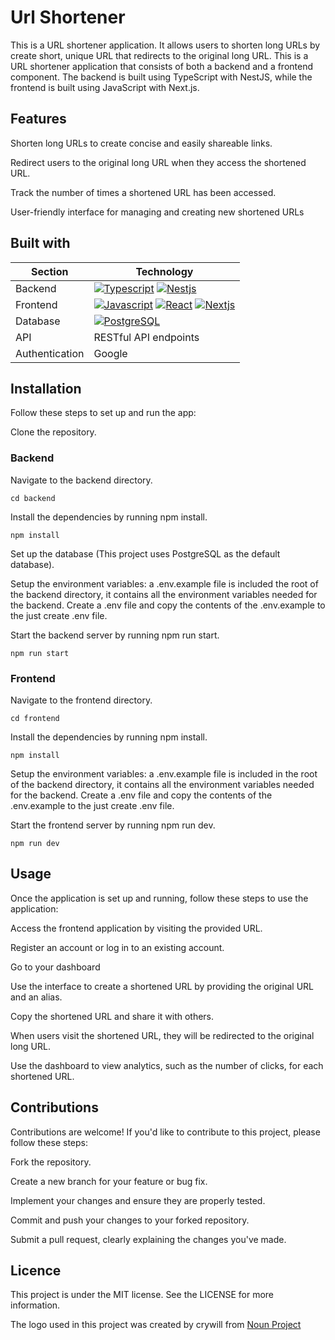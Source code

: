 # Url Shortener

This is a URL shortener application. It allows users to shorten long URLs by create short, unique URL that redirects to the original long URL. This is a URL shortener application that consists of both a backend and a frontend component. The backend is built using TypeScript with NestJS, while the frontend is built using JavaScript with Next.js.

## Features

Shorten long URLs to create concise and easily shareable links.

Redirect users to the original long URL when they access the shortened URL.

Track the number of times a shortened URL has been accessed.

User-friendly interface for managing and creating new shortened URLs

## Built with

| Section        | Technology                                                                                                                                                                                                                                                                                                                                                                                                                                                                                                                |
| -------------- | ------------------------------------------------------------------------------------------------------------------------------------------------------------------------------------------------------------------------------------------------------------------------------------------------------------------------------------------------------------------------------------------------------------------------------------------------------------------------------------------------------------------------- |
| Backend        | <a href="https://www.typescriptlang.org/"><img alt="Typescript" src="https://img.shields.io/badge/TypeScript-007ACC?style=for-the-badge&logo=typescript&logoColor=white" /></a> <a href="https://nestjs.com/"><img alt="Nestjs" src="https://img.shields.io/badge/nestjs-E0234E?style=for-the-badge&logo=nestjs&logoColor=white" /></a>                                                                                                                                                                                   |
| Frontend       | <a href="https://developer.mozilla.org/en-US/docs/Web/JavaScript"><img alt="Javascript" src="https://img.shields.io/badge/JavaScript-323330?style=for-the-badge&logo=javascript&logoColor=F7DF1E" /></a> <a href="https://react.dev/"><img alt="React" src="https://img.shields.io/badge/React-20232A?style=for-the-badge&logo=react&logoColor=61DAFB" /></a> <a href="https://nextjs.org/"><img alt="Nextjs" src="https://img.shields.io/badge/next.js-000000?style=for-the-badge&logo=nextdotjs&logoColor=white" /></a> |
| Database       | <a href="https://www.postgresql.org/"><img alt="PostgreSQL" src="https://img.shields.io/badge/PostgreSQL-316192?style=for-the-badge&logo=postgresql&logoColor=white" /></a>                                                                                                                                                                                                                                                                                                                                               |
| API            | RESTful API endpoints                                                                                                                                                                                                                                                                                                                                                                                                                                                                                                     |
| Authentication | Google                                                                                                                                                                                                                                                                                                                                                                                                                                                                                                                    |

## Installation

Follow these steps to set up and run the app:

Clone the repository.

### Backend

Navigate to the backend directory.

```
cd backend
```

Install the dependencies by running npm install.

```
npm install
```

Set up the database (This project uses PostgreSQL as the default database).

Setup the environment variables: a .env.example file is included the root of the backend directory, it contains all the environment variables needed for the backend. Create a .env file and copy the contents of the .env.example to the just create .env file.

Start the backend server by running npm run start.

```
npm run start
```

### Frontend

Navigate to the frontend directory.

```
cd frontend
```

Install the dependencies by running npm install.

```
npm install
```

Setup the environment variables: a .env.example file is included in the root of the backend directory, it contains all the environment variables needed for the backend. Create a .env file and copy the contents of the .env.example to the just create .env file.

Start the frontend server by running npm run dev.

```
npm run dev
```

## Usage

Once the application is set up and running, follow these steps to use the application:

Access the frontend application by visiting the provided URL.

Register an account or log in to an existing account.

Go to your dashboard

Use the interface to create a shortened URL by providing the original URL and an alias.

Copy the shortened URL and share it with others.

When users visit the shortened URL, they will be redirected to the original long URL.

Use the dashboard to view analytics, such as the number of clicks, for each shortened URL.

## Contributions

Contributions are welcome! If you'd like to contribute to this project, please follow these steps:

Fork the repository.

Create a new branch for your feature or bug fix.

Implement your changes and ensure they are properly tested.

Commit and push your changes to your forked repository.

Submit a pull request, clearly explaining the changes you've made.

## Licence

This project is under the MIT license. See the LICENSE for more information.

The logo used in this project was created by crywill from <a href="https://thenounproject.com/browse/icons/term/link/" target="_blank" title="link Icons">Noun Project</a>
